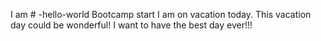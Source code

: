 I am # -hello-world
Bootcamp start
I am on vacation today. This vacation day could be wonderful!
I want to have the best day ever!!!
